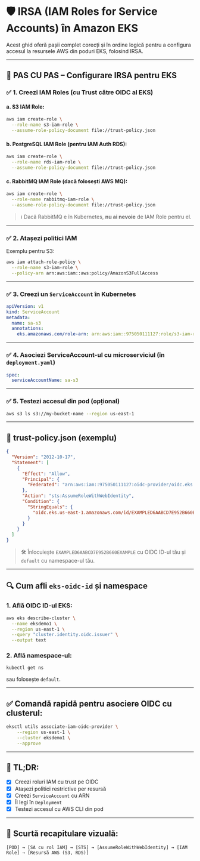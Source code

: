 
# 🛡️ IRSA (IAM Roles for Service Accounts) în Amazon EKS

Acest ghid oferă pașii complet corecți și în ordine logică pentru a configura accesul la resursele AWS din poduri EKS, folosind IRSA.

---

## 🔧 PAS CU PAS – Configurare IRSA pentru EKS

### ✅ 1. Creezi IAM Roles (cu Trust către OIDC al EKS)

#### a. S3 IAM Role:
```bash
aws iam create-role \
  --role-name s3-iam-role \
  --assume-role-policy-document file://trust-policy.json
```

#### b. PostgreSQL IAM Role (pentru IAM Auth RDS):
```bash
aws iam create-role \
  --role-name rds-iam-role \
  --assume-role-policy-document file://trust-policy.json
```

#### c. RabbitMQ IAM Role (dacă folosești AWS MQ):
```bash
aws iam create-role \
  --role-name rabbitmq-iam-role \
  --assume-role-policy-document file://trust-policy.json
```

> ℹ️ Dacă RabbitMQ e în Kubernetes, **nu ai nevoie** de IAM Role pentru el.

---

### ✅ 2. Atașezi politici IAM

Exemplu pentru S3:
```bash
aws iam attach-role-policy \
  --role-name s3-iam-role \
  --policy-arn arn:aws:iam::aws:policy/AmazonS3FullAccess
```

---

### ✅ 3. Creezi un `ServiceAccount` în Kubernetes

```yaml
apiVersion: v1
kind: ServiceAccount
metadata:
  name: sa-s3
  annotations:
    eks.amazonaws.com/role-arn: arn:aws:iam::975050111127:role/s3-iam-role
```

---

### ✅ 4. Asociezi ServiceAccount-ul cu microserviciul (în `deployment.yaml`)

```yaml
spec:
  serviceAccountName: sa-s3
```

---

### ✅ 5. Testezi accesul din pod (opțional)

```bash
aws s3 ls s3://my-bucket-name --region us-east-1
```

---

## 🧩 trust-policy.json (exemplu)

```json
{
  "Version": "2012-10-17",
  "Statement": [
    {
      "Effect": "Allow",
      "Principal": {
        "Federated": "arn:aws:iam::975050111127:oidc-provider/oidc.eks.us-east-1.amazonaws.com/id/EXAMPLED6AABCD7E952B660EXAMPLE"
      },
      "Action": "sts:AssumeRoleWithWebIdentity",
      "Condition": {
        "StringEquals": {
          "oidc.eks.us-east-1.amazonaws.com/id/EXAMPLED6AABCD7E952B660EXAMPLE:sub": "system:serviceaccount:default:sa-s3"
        }
      }
    }
  ]
}
```

> 🛠️ Înlocuiește `EXAMPLED6AABCD7E952B660EXAMPLE` cu OIDC ID-ul tău și `default` cu namespace-ul tău.

---

## 🔍 Cum afli `eks-oidc-id` și namespace

### 1. Află OIDC ID-ul EKS:
```bash
aws eks describe-cluster \
  --name eksdemo1 \
  --region us-east-1 \
  --query "cluster.identity.oidc.issuer" \
  --output text
```

### 2. Află namespace-ul:
```bash
kubectl get ns
```
sau folosește `default`.

---

## ✅ Comandă rapidă pentru asociere OIDC cu clusterul:

```bash
eksctl utils associate-iam-oidc-provider \
    --region us-east-1 \
    --cluster eksdemo1 \
    --approve
```

---

## 📌 TL;DR:

- [x] Creezi roluri IAM cu trust pe OIDC
- [x] Atașezi politici restrictive per resursă
- [x] Creezi `ServiceAccount` cu ARN
- [x] Îl legi în `Deployment`
- [x] Testezi accesul cu AWS CLI din pod

---

## 📎 Scurtă recapitulare vizuală:

```
[POD] → [SA cu rol IAM] → [STS] → [AssumeRoleWithWebIdentity] → [IAM Role] → [Resursă AWS (S3, RDS)]
```
